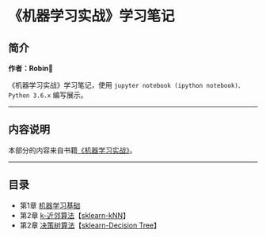 # 《机器学习实战》学习笔记

## 简介

**作者：Robin**

《机器学习实战》学习笔记，使用 `jupyter notebook (ipython notebook)、Python 3.6.x` 编写展示。

----

## 内容说明

本部分的内容来自书籍[《机器学习实战》](https://book.douban.com/subject/24703171/)。

----

## 目录


- 第1章 [机器学习基础](chapter01.ipynb)
- 第2章 [k-近邻算法](chapter02.ipynb)【[sklearn-kNN](https://github.com/RobinChao/Machine-Learning-in-Action-notes/blob/master/sklearn%20src/kNN/sklearn-knn.ipynb)】
- 第2章 [决策树算法](chapter03.ipynb)【[sklearn-Decision Tree](https://github.com/RobinChao/Machine-Learning-in-Action-notes/blob/master/sklearn%20src/Decision%20Tree/sklearn-DecisionTree.ipynb)】
